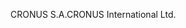 <span data-ttu-id="58ea6-101">CRONUS S.A.</span><span class="sxs-lookup"><span data-stu-id="58ea6-101">CRONUS International Ltd.</span></span>

